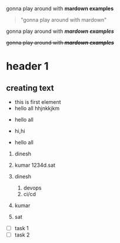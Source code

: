gonna play around with **mardown examples**

> "gonna play around with mardown" 

gonna play around with __*mardown examples*__


~~gonna play around with __*mardown examples*__~~

# header 1


creating text
-------------

- this is first element
- hello all
hhjnkkjkm
+ hello all
- hi,hi
* hello all

1. dinesh
2. kumar
1234d.sat

1. dinesh
   1. devops
   2. ci/cd
2. kumar
3. sat

+ [ ] task 1
+ [ ] task 2
